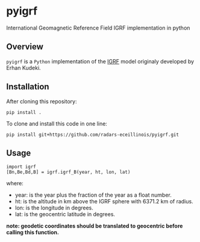 pyigrf
======
International Geomagnetic Reference Field IGRF implementation in python

Overview
--------
`pyigrf` is a `Python` implementation of the [IGRF](https://www.ngdc.noaa.gov/IAGA/vmod/igrf.html) model originaly developed by Erhan Kudeki.

Installation
------------
After cloning this repository:

    pip install .
    
To clone and install this code in one line:

    pip install git+https://github.com/radars-eceillinois/pyigrf.git
    
Usage
-----

    import igrf
    [Bn,Be,Bd,B] = igrf.igrf_B(year, ht, lon, lat)
    
where:
- year: is the year plus the fraction of the year as a float number.
- ht: is the altitude in km above the IGRF sphere with 6371.2 km of radius.
- lon: is the longitude in degrees.
- lat: is the geocentric latitude in degrees.

**note: geodetic coordinates should be translated to geocentric before calling this function.**
